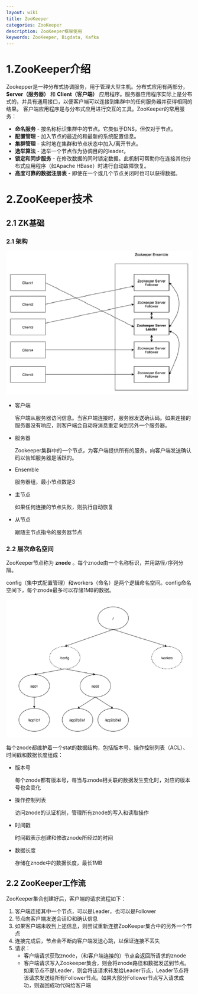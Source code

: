 ```yaml
---
layout: wiki
title: ZooKeeper
categories: ZooKeeper
description: ZooKeeper框架使用
keywords: ZooKeeper, Bigdata, Kafka
---
```


# 1.ZooKeeper介绍

Zookepper是一种分布式协调服务，用于管理大型主机。分布式应用有两部分， **Server（服务器）** 和 **Client（客户端）** 应用程序。服务器应用程序实际上是分布式的，并具有通用接口，以便客户端可以连接到集群中的任何服务器并获得相同的结果。 客户端应用程序是与分布式应用进行交互的工具。ZooKeeper的常用服务：

- **命名服务** - 按名称标识集群中的节点。它类似于DNS，但仅对于节点。
- **配置管理** - 加入节点的最近的和最新的系统配置信息。
- **集群管理** - 实时地在集群和节点状态中加入/离开节点。
- **选举算法** - 选举一个节点作为协调目的的leader。
- **锁定和同步服务** - 在修改数据的同时锁定数据。此机制可帮助你在连接其他分布式应用程序（如Apache HBase）时进行自动故障恢复。
- **高度可靠的数据注册表** - 即使在一个或几个节点关闭时也可以获得数据。

# 2.ZooKeeper技术

## 2.1 ZK基础

### 2.1 架构

<img src="/images/wiki/ZooKeeper/Client-Server-Arch.jpg" width="600" alt="ZooKeeper的客户端-服务器架构" />

* 客户端

  客户端从服务器访问信息。当客户端连接时，服务器发送确认码。如果连接的服务器没有响应，则客户端会自动将消息重定向到另外一个服务器。

* 服务器

  Zookeeper集群中的一个节点，为客户端提供所有的服务。向客户端发送确认码以告知服务器是活跃的。

* Ensemble

  服务器组，最小节点数是3

* 主节点

  如果任何连接的节点失败，则执行自动恢复

* 从节点

  跟随主节点指令的服务器节点

### 2.2 层次命名空间

ZooKeeper节点称为 **znode** 。每个znode由一个名称标识，并用路径`/`序列分隔。

config（集中式配置管理）和workers（命名）是两个逻辑命名空间。config命名空间下，每个znode最多可以存储1MB的数据。

<img src="/images/wiki/ZooKeeper/namespace.jpg" width="600" alt="ZooKeeper的命名空间" />

每个znode都维护着一个stat的数据结构，包括版本号、操作控制列表（ACL）、时间戳和数据长度组成：

* 版本号

  每个znode都有版本号，每当与znode相关联的数据发生变化时，对应的版本号也会变化

* 操作控制列表

  访问znode的认证机制，管理所有znode的写入和读取操作

* 时间戳

  时间戳表示创建和修改znode所经过的时间

* 数据长度

  存储在znode中的数据长度，最长1MB

## 2.2 ZooKeeper工作流

ZooKeeper集合创建好后，客户端的请求流程如下：

1. 客户端连接其中一个节点，可以是Leader，也可以是Follower
2. 节点向客户端发送会话ID和确认信息
3. 如果客户端未收到上述信息，则尝试重新连接ZooKeeper集合中的另外一个节点
4. 连接完成后，节点会不断向客户端发送心跳，以保证连接不丢失
5. 请求：
   * 客户端请求获取znode，（和客户端连接的）节点会返回所请求的znode
   * 客户端请求写入Zookeeper集合，则会将znode路径和数据发送到节点。如果节点不是Leader，则会将该请求转发给Leader节点，Leader节点将该请求发送给所有Follower节点。如果大部分Follower节点写入请求成功，则返回成功代码给客户端

